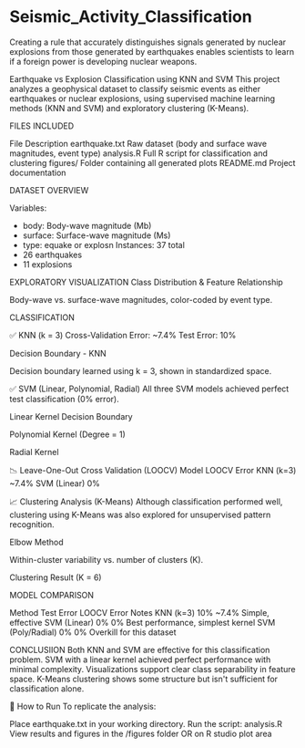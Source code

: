 # Seismic_Activity_Classification
Creating a rule that accurately distinguishes signals generated by nuclear explosions from those generated by earthquakes enables scientists to learn if a foreign power is developing nuclear weapons.

Earthquake vs Explosion Classification using KNN and SVM
This project analyzes a geophysical dataset to classify seismic events as either earthquakes or nuclear explosions, using supervised machine learning methods (KNN and SVM) and exploratory clustering (K-Means).

FILES INCLUDED

  File	                 Description
earthquake.txt   	Raw dataset (body and surface wave magnitudes, event type)
analysis.R      	Full R script for classification and clustering
figures/        	Folder containing all generated plots
README.md       	Project documentation

DATASET OVERVIEW

Variables:
- body: Body-wave magnitude (Mb)
- surface: Surface-wave magnitude (Ms)
- type: equake or explosn
Instances: 37 total
- 26 earthquakes
- 11 explosions

EXPLORATORY VISUALIZATION
Class Distribution & Feature Relationship

Body-wave vs. surface-wave magnitudes, color-coded by event type.

CLASSIFICATION

✅ KNN (k = 3)
Cross-Validation Error: ~7.4%
Test Error: 10%

Decision Boundary - KNN

Decision boundary learned using k = 3, shown in standardized space.

✅ SVM (Linear, Polynomial, Radial)
All three SVM models achieved perfect test classification (0% error).

Linear Kernel Decision Boundary

Polynomial Kernel (Degree = 1)

Radial Kernel

📉 Leave-One-Out Cross Validation (LOOCV)
Model	        LOOCV Error
KNN (k=3)	      ~7.4%
SVM (Linear)	    0%

📈 Clustering Analysis (K-Means)
Although classification performed well, clustering using K-Means was also explored for unsupervised pattern recognition.

Elbow Method

Within-cluster variability vs. number of clusters (K).

Clustering Result (K = 6)


MODEL COMPARISON

Method	           Test Error	          LOOCV Error	      Notes
KNN (k=3)	           10%	                ~7.4%	       Simple, effective
SVM (Linear)	       0%	                   0%	         Best performance, simplest kernel
SVM (Poly/Radial)  	 0%	                   0%	         Overkill for this dataset

CONCLUSIION
Both KNN and SVM are effective for this classification problem.
SVM with a linear kernel achieved perfect performance with minimal complexity.
Visualizations support clear class separability in feature space.
K-Means clustering shows some structure but isn't sufficient for classification alone.

🚀 How to Run
To replicate the analysis:

Place earthquake.txt in your working directory.
Run the script: analysis.R
View results and figures in the /figures folder OR on R studio plot area
